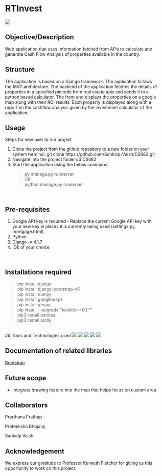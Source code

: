 # RTInvest

<img src="https://img.shields.io/badge/Version-v1.0-blue.svg?logo=LOGO">

## Objective/Description
Web application that uses information fetched from APIs to calculate and generate Cash Flow Analysis of properties available in the country.
<br>

## Structure
The application is based on a Django framework. The application follows the MVC architecture. The backend of the application fetches the details of properties in a specified pincode from real estate apis and sends it to a python based calculator. The front end displays the properties on a google map along with their ROI results. Each property is displayed along with a report on the cashflow analysis given by the investment calculator of the application.
<br>

## Usage
Steps for new user to run project 
<ol>

<li> Clone the project from the github repository to a new folder on your system terminal.
git clone https://github.com/Sankalp-Vaish/CS682.git</li>

<li> Navigate into the project folder
cd CS682</li>

<li> Start the application using the below command.

> py manage.py runserver<br>
> OR<br>
> python manage.py runserver
</ol>
<br>
 
## Pre-requisites
<ol>
<li> Google API key is required - Replace the current Google API key with your new key in places it is currently being used (settings.py, mortgage.html).</li>
<li> Python </li>
<li> Django -v 4.1.7 </li>
<li> IDE of your choice </li>
</ol>
<br>

## Installations required

> pip install django<br>
> pip install django-bootstrap-v5<br>
> pip install numpy<br>
> pip install googlemaps<br>
> pip install geopy<br>
> pip install --upgrade "kaleido==0.1.*"<br>
> pip3 install pandas<br>
> pip3 install plotly

<br>
## Tools and Technologies used

<img src="https://img.shields.io/badge/HTML-v5-blue.svg?logo=LOGO">
<img src="https://img.shields.io/badge/CSS-v3-blue.svg?logo=LOGO">
<img src="https://img.shields.io/badge/Django-v4.2-blue.svg?logo=LOGO">
<img src="https://img.shields.io/badge/Bootstrap-v4.2-blue.svg?logo=LOGO">
<img src="https://img.shields.io/badge/VSCode-v1.77-blue.svg?logo=LOGO">

## Documentation of related libraries

[Bootstrap](https://getbootstrap.com/)

## Future scope
* Integrate drawing feature into the map that helps focus on custom area


## Collaborators
Prarthana Prathap

Prateeksha Bhojaraj

Sankalp Vaish

## Acknowledgement
We express our gratitude to Professor Kenneth Fletcher for giving us this opportunity to work on this project.
